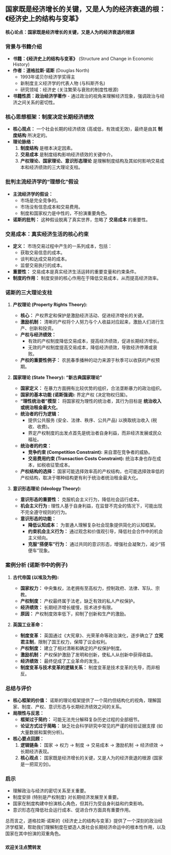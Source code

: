 ## 国家既是经济增长的关键，又是人为的经济衰退的根：《经济史上的结构与变革》

**核心论点：国家既是经济增长的关键，又是人为的经济衰退的根源**

### 背景与书籍介绍

*   **书籍：《经济史上的结构与变革》** (Structure and Change in Economic History)
*   **作者：道格拉斯·诺斯** (Douglas North)
    *   1993年诺贝尔经济学奖得主
    *   新制度主义经济学的代表人物 (与科斯齐名)
    *   研究领域：经济史 (关注繁荣与衰败的制度性根源)
*   **书籍性质：政治经济学著作** -  通过政治的视角来理解经济现象，强调政治与经济之间关系的密切性。

### 核心思想框架：制度决定长期经济绩效

*   **核心观点：** 一个社会长期的经济绩效 (高或低，有效或无效)，最终是由其 **制度结构** 所决定的。
*   **理论脉络：**
    1.  **制度结构** 是根本决定因素。
    2.  **交易成本** 是制度结构影响经济绩效的关键中介。
    3.  **产权理论、国家理论、意识形态理论** 是理解制度结构及其如何影响交易成本和经济绩效的三大理论支柱。

### 批判主流经济学的“理想化”假设

*   **主流经济学的假设：**
    *   市场是完全竞争的。
    *   市场没有信息成本和交易费用。
    *   制度和国家权力是中性的，不扮演重要角色。
*   **诺斯的批判：** 这种假设脱离了真实世界，忽略了 **交易成本** 的重要性。

### 交易成本：真实经济生活的核心约束

*   **定义：**  市场交易过程中产生的一系列成本，包括：
    *   获取交易信息的成本。
    *   谈判和达成交易的成本。
    *   监督交易执行的成本。
*   **重要性：**  交易成本是真实经济生活运转的重要变量和约束条件。
*   **制度的作用：** 制度安排的核心作用在于降低交易成本，从而提高经济效率。

### 诺斯的三大理论支柱

1.  **产权理论 (Property Rights Theory):**
    *   **核心：** 产权界定和保护是激励经济活动、促进经济增长的关键。
    *   **激励机制：** 清晰的产权将个人努力与个人收益对应起来，激励人们进行生产、创新和投资。
    *   **产权与经济绩效：**
        *   有效的产权制度降低交易成本，提高经济绩效，促进长期经济增长。
        *   无效的产权制度提高交易成本，降低经济绩效，导致经济停滞或衰败。
    *   **产权的重要性例子：** 农民春季播种的动力来源于秋季可以收获的产权预期。

2.  **国家理论 (State Theory):**  **“新古典国家理论”**
    *   **国家定义：** 在暴力方面拥有比较优势的组织，合法垄断暴力的政治组织。
    *   **国家的基本功能 (诺斯强调):**  界定产权 (决定物权归属)。
    *   **“理性统治者”模型：**  将国家视为理性的统治者，其行为目标是 **统治收入或统治租金最大化**。
    *   **统治者的行为逻辑：**
        *   提供公共服务 (安全、法律、秩序、公共产品) 以换取统治收入 (税收、收费)。
        *   界定产权制度的出发点首先是统治者自身利益，而非经济发展或民众福祉。
    *   **统治者的约束：**
        *   **竞争约束 (Competition Constraint):**  来自潜在竞争者的威胁。
        *   **交易费用约束 (Transaction Costs Constraint):**  统治本身也存在成本，如税收征管成本。
    *   **产权结构的选择：**  国家可能选择效率高的产权结构，也可能选择效率低的产权结构，取决于哪种结构更有利于统治者统治租金最大化。

3.  **意识形态理论 (Ideology Theory):**
    *   **意识形态的重要性：**  克服机会主义行为，降低社会运行成本。
    *   **机会主义行为 :**  理性人基于自身利益，在监督不完全的情况下，可能出现不完全遵守规则的行为。
    *   **意识形态的功能：**
        *   **降低认知成本：**  为普通人理解复杂社会现象提供简化的认知框架。
        *   **约束机会主义行为：**  通过观念和价值观引导，降低社会合作中的机会主义倾向。
        *   **克服“搭便车”行为：**  通过共同的意识形态，增强社会凝聚力，减少“搭便车”现象。

### 案例分析 (诺斯书中的例子)

1.  **古代帝国 (以埃及为例):**
    *   **国家权力：**  中央集权，法老拥有至高权力，控制政府、法律、军队、宗教。
    *   **产权制度：**  产权最终属于法老，缺乏有效的私人产权保护。
    *   **经济绩效：**  长期经济增长缓慢，技术进步有限。
    *   **原因：**  产权制度效率低下，抑制了创新和生产的激励。

2.  **英国工业革命：**
    *   **制度变革：**  英国通过《大宪章》、光荣革命等政治演化，逐步确立了 **立宪君主制**，限制了国王权力，保障了议会权利。
    *   **产权制度：**  建立了相对清晰和确定的产权保护制度。
    *   **激励机制：**  产权保护激励了发明和创新，使私人从创新中获得收益。
    *   **经济绩效：**  最终促成了工业革命的发生。
    *   **制度变革与技术变革的逻辑关系：** 制度变革是技术变革的先导，而非相反。

### 总结与评价

*   **核心框架的价值：**  诺斯的理论框架提供了一个简约但结构化的视角，理解国家、制度、产权、意识形态与长期经济绩效之间的关系。
*   **局限性与反思：**
    *   **框架过于简约：**  可能无法充分解释复杂历史过程的全部细节。
    *   **论证方式过于简略：**  缺乏社会科学研究中常见的严谨的经验证据支撑 (如大量数据和案例分析)。
*   **核心要点回顾：**
    1.  **逻辑链条：** 国家 -> 权力 -> 制度 -> 交易成本 -> 激励机制 -> 经济绩效 -> 长期经济表现。
    2.  **核心观点：** 国家既是经济增长的关键，又是人为的经济衰退的根源 (国家是一把双刃剑)。

### 启示

*   理解政治与经济的密切关系至关重要。
*   制度安排 (特别是产权制度) 对长期经济发展至关重要。
*   国家在制度构建中扮演核心角色，但其行为受自身利益和约束影响。
*   意识形态在降低社会运行成本、促进合作方面具有重要作用。

总而言之，道格拉斯·诺斯的《经济史上的结构与变革》提供了一个深刻的政治经济学框架，帮助我们理解制度在塑造人类社会长期经济命运中的根本性作用，以及国家在其中扮演的双重角色。   
###

**欢迎关注点赞转发**
